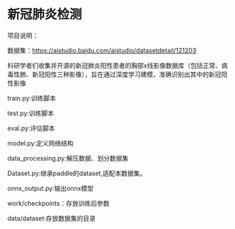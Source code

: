 # 新冠肺炎检测 
项目说明：

数据集：https://aistudio.baidu.com/aistudio/datasetdetail/121203

科研学者们收集并开源的新冠肺炎阳性患者的胸部x线影像数据库（包括正常、病毒性肺、新冠阳性三种影像），旨在通过深度学习建模，准确识别出其中的新冠阳性影像

train.py:训练脚本

test.py:训练脚本

eval.py:评估脚本

model.py:定义网络结构

data_processing.py:解压数据、划分数据集

Dataset.py:继承paddle的dataset,适配本数据集。

onnx_output.py:输出onnx模型

work/checkpoints：存放训练后参数

data/dataset:存放数据集的目录
